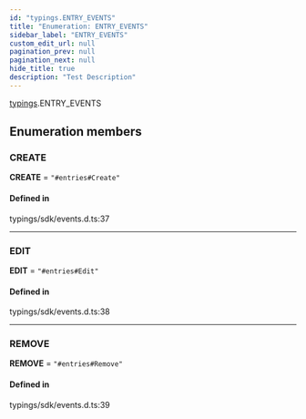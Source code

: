 ```yaml
---
id: "typings.ENTRY_EVENTS"
title: "Enumeration: ENTRY_EVENTS"
sidebar_label: "ENTRY_EVENTS"
custom_edit_url: null
pagination_prev: null
pagination_next: null
hide_title: true
description: "Test Description"
---
```


[typings](../namespaces/typings.md).ENTRY_EVENTS

## Enumeration members

### CREATE

 **CREATE** = `"#entries#Create"`

#### Defined in

typings/sdk/events.d.ts:37

___

### EDIT

 **EDIT** = `"#entries#Edit"`

#### Defined in

typings/sdk/events.d.ts:38

___

### REMOVE

 **REMOVE** = `"#entries#Remove"`

#### Defined in

typings/sdk/events.d.ts:39
